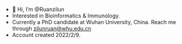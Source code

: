 - 👋 Hi, I’m @Ruanzilun
- Interested in Bioinformatics & Immunology.
- Currently a PhD candidate at Wuhan University, China. Reach me through zilunruan@whu.edu.cn
- Account created 2022/2/9.

<!---
Ruanzilun/Ruanzilun is a ✨ special ✨ repository because its `README.md` (this file) appears on your GitHub profile.
You can click the Preview link to take a look at your changes.
--->


